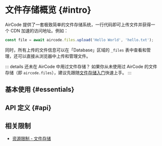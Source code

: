 # 文件存储概览 {#intro}

AirCode 提供了一套极致简单的文件存储系统，一行代码即可上传文件并获得一个 CDN 加速的访问地址。例如：

```js
const file = await aircode.files.upload('Hello World', 'hello.txt');
```

同时，所有上传的文件信息可以在「Database」区域的 `_files` 表中查看和管理，还可以直接从浏览器中上传和管理文件。

::: details 还未在 AirCode 中用过文件存储？
如果你从未使用过 AirCode 的文件存储（即 `aircode.files`），建议先跟随[文件存储入门](/getting-started/files.html)快速上手。
:::

## 基本使用 {#essentials}

<ListBoxContainer>
<ListBox
  link="/guide/files/upload.html"
  title="上传文件"
  description="通过一行代码将文件上传到云端，并获得 CDN 加速的访问地址"
/>
<ListBox
  link="/guide/files/download.html"
  title="下载文件"
  description="将文件下载到实例本地以进行处理，例如文本分析、添加水印等"
/>
<ListBox
  link="/guide/files/delete.html"
  title="删除文件"
  description="简单快速地删除不需要的文件，删除操作会自动同步到全球 CDN 节点"
/>
</ListBoxContainer>

## API 定义 {#api}

<ListBoxContainer>
<ListBox
  link="/reference/server/files-api.html"
  title="文件存储 API"
  description="关于 aircode.files 的所有接口定义"
/>
</ListBoxContainer>

## 相关限制

- [资源限制 - 文件存储](/about/limits.html#files)
